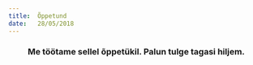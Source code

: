 ```yaml
---
title:  Õppetund
date:   28/05/2018
---
```


### <center>Me töötame sellel õppetükil. Palun tulge tagasi hiljem.</center>